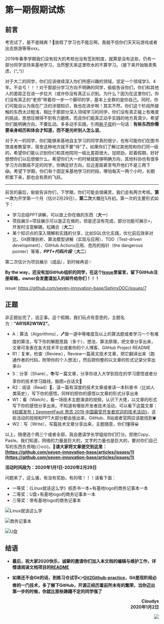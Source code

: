 # 第一期假期试炼

## 前言

考完试了，是不是贼爽？🙂放假了学习也不能忘啊，我就不信你们天天玩游戏或者出去旅游等等xxx。

2019年春季学期我们没有较大的考核也没有签到制度，就算是没有这些，仍有一部分同学坚持来基地学习，当然整天来这里吹水的不算学习。（接下来开始贩卖焦虑，(*^_^*)）

对于大二的同学，你们应该继续深入你们所感兴趣的领域，坚定一个领域学3、4年。不会亏！！！对于那部分学习方向不明确的同学，偷偷告诉你们，你们和其他人的差距正在进一步拉大（或许你没有真正认识到。为什么？因为在这里你们，你们没有真正的“老师”带着你一步一个脚印的学，基本上全靠的是你自己。同时，你们可能自认为我在广泛的涉猎知识，我也在进步啊！其实不然，你们这个阶段所接触的东西太过粗浅，相比于那部分深入领域学习的同学，你们没有真正碰上有难度的挑战，思想压根得不到有力磨练，而且你们能真正动手实践的地方真滴少。希望你们能明确方向，不要乱动。多多动手实践，引用[耗子叔](https://coolshell.cn/articles/4990.html)的一句话：**有些东西你需要亲身经历和体会才知道，而不是光听别人怎么说**。

对于大一的同学，你们能够来基地自主学习的同学真的很少，也有可能你们在图书馆或者教室学，宿舍这种地方就不要“待”了。如果你们了解过其他院和你们同一级的，希望你们能认识到你们和其他院同一级比差距很大。加把劲，趁着假期，好好想想你们以后想做什么，希望你们大一的时候就能够明确方向，其他科协也有很多学习方向飘摇不定的同学，你确定好方向，拉近差距甚至甩开他们不是三两下😱。希望下学期，你们有个固定来基地学习的时段，哪怕每天一两个小时，长期积累下来，那也会有质的飞跃。

---

前言的最后，偷偷告诉你们，下学期，你们可能会很痛苦，我们会有两次考核。**第一次**为开学第一个月（估计2月29日），**第二次**大概在5月初。第一次的主要形式如下：
- 学习总结PPT讲解，可以放上你在做的东西（**大一**）
- 项目展示<项目展示可以是正在做的，但是还没有完成，部分功能可展示>，开发时注意解耦，松耦合（**大二**）
- 某个知识点的深入理解和实践的分享，比如SQL优化实践，优化前后效率对比、Git原理剖析、算法模型讲解（实现与应用）、TDD（Test-driven development）、GitHub Actions应用、危险的指针（the dangerous pointer）等等，***PPT+代码片段***（**大二**）

第二次估计为项目展示（成品），到时候再说✨

**By the way，还没有加GitHub组织的同学，在这个[Issue](https://github.com/seven-innovation-base/SphinxDOC/issues/7)里留言，留下GitHub注册邮箱，owner会发邀请加入的邮件给你们！！！**

issue: https://github.com/seven-innovation-base/SphinxDOC/issues/7

## 正题

非正题扯完了，说正事。这个假期，我们玩点有意思的，主题名为：**“AR1SR2W1W2”**。

- A：算法（Algorithms），🖊做一道中等难度及以上的算法题或者学习一个有难度的算法，写下你的解题思路（多个）、想法、算法原理，把文章分享出来，文章可发表在各大技术平台或者你的个人博客、GitHub Project README
- R1：复审，检查（Review），Review一篇英文技术文章，把它翻译出来（跑通作者的代码，附带你的个人想法），然后把你整的以文章的形式记录分享出来👍
- S：分享（Share），📚写一篇文章，分享你进入大学到现在的学习感悟或者分享你的技术学习路线，脑图+白话文🎹
- R2：阅读（Read）👀，读一篇有深度的技术文章或者读一本科普书（比如人类简史），写下你的感悟，同样的把你的感悟以文章的形式分享出来
- W1：看（Watch），看一场技术主题演讲的视频，认识下大佬，以文章的形式写下你的感悟分享出来。不知道有哪些开发者技术活动，可以看下这篇文章：[《权威发布丨SegmentFault 思否 2019 中国最受开发者欢迎的技术活动》](https://segmentfault.com/a/1190000021407323)，这些活动的视频和PPT大部分都会放出来，GitHub、B站或者官网应该能找到🍀
- W2：写（Write），写篇技术文章分享出来，主题随意，你们懂得😀

以上，随便选个两三个或者全部，我会邀请学长学姐给你们打分。拒绝Copy、Paste。我们知道，网络的力量是巨大的，文字的力量也是巨大的，要对你们自己写的东西负责哦(⊙o⊙)。🤝**请大家将文章提交到这里：[https://github.com/seven-innovation-base/articles/issues/1](https://github.com/seven-innovation-base/articles/issues/1)**

**活动时间段为：2020年1月1日-2020年2月29日**

问题来了，这么骚，有没有奖励，有的喂！！！请看下面：

- 一等奖：《Linux就该这么学》纸质书一本+有基地logo的商务记事本一本
- 二等奖：U盘+有基地logo的商务记事本一本
- 三等奖：带有基地logo的商务记事本

![Linux就该这么学](https://img.vim-cn.com/4d/329d7f101334e17b3d016e6c4b43f97347fde1.png)

![商务记事本](https://img.vim-cn.com/7b/93baa8d8df35b00000d73378f63dec1ae11cc2.jpg)

![U盘](https://img.vim-cn.com/f2/fe3fb611c72637941566b556181869d2ecb096.jpg)

## 结语

- **最后，祝大家2020快乐，诚挚的邀请你们加入本文档的编辑与维护工作，详情请阅读文档项目的[README](https://github.com/seven-innovation-base/SphinxDOC)**

- **如果还不会Git的话，到练习仓试手👉[Git2Github-practice](https://github.com/seven-innovation-base/Git2Github-practice/tree/master/%E8%87%B4%E5%A4%A7%E4%B8%80)，Git是现阶段必修的一门技术，多了解下GitHub，开源正经历着前所未有的繁荣，当你迈出第一步的时候，你就比那些踌躇不定的同学强了**

<p align="right"><strong>Cloudys<br>2020年1月2日</strong></p>
<p align="right"><img src="https://img.vim-cn.com/b6/d6801ab34bacc7264df2e7a07314059f6ebfb6.gif"></p>

